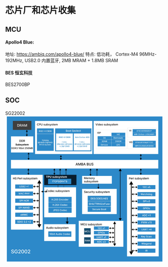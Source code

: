 

# 芯片厂和芯片收集

## MCU

#### Apollo4 Blue:
地址: https://ambiq.com/apollo4-blue/
特点: 低功耗， Cortex-M4 96MHz-192MHz, USB2.0 内置蓝牙, 2MB MRAM + 1.8MB SRAM

#### BES 恒玄科技
BES2700BP


## SOC

#### 
SG22002 
![SG22002](芯片采购/SG22002.png)
